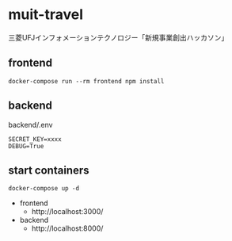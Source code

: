 # muit-travel

三菱UFJインフォメーションテクノロジー「新規事業創出ハッカソン」

## frontend
```
docker-compose run --rm frontend npm install
```

## backend
backend/.env
```
SECRET_KEY=xxxx
DEBUG=True
```

## start containers
```
docker-compose up -d
```
* frontend
  * http://localhost:3000/
* backend
  * http://localhost:8000/
